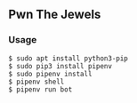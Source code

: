 ## Pwn The Jewels
### Usage
```
$ sudo apt install python3-pip
$ sudo pip3 install pipenv
$ sudo pipenv install
$ pipenv shell
$ pipenv run bot
```
